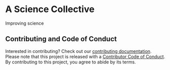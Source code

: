 
# A Science Collective

Improving science 

## Contributing and Code of Conduct
  
Interested in contributing? Check out our [contributing documentation](.github/CONTRIBUTING.md).
Please note that this project is released with a [Contributor Code of Conduct](https://contributor-covenant.org/version/2/0/CODE_OF_CONDUCT.html). 
By contributing to this project, you agree to abide by its terms.
